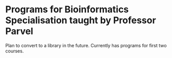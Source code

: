 # Programs for Bioinformatics Specialisation taught by Professor Parvel

Plan to convert to a library in the future.
Currently has programs for first two courses.

